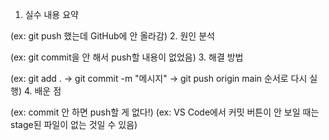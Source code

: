 1. 실수 내용 요약

(ex: git push 했는데 GitHub에 안 올라감)
2. 원인 분석

(ex: git commit을 안 해서 push할 내용이 없었음)
3. 해결 방법

(ex: git add . → git commit -m "메시지" → git push origin main 순서로 다시 실행)
4. 배운 점

(ex: commit 안 하면 push할 게 없다!)
(ex: VS Code에서 커밋 버튼이 안 보일 때는 stage된 파일이 없는 것일 수 있음)
